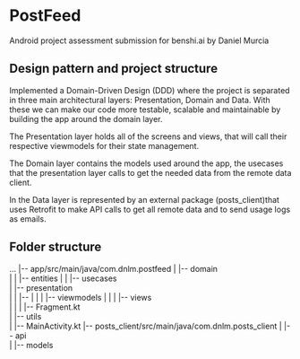 # PostFeed
Android project assessment submission for benshi.ai by Daniel Murcia

## Design pattern and project structure
Implemented a Domain-Driven Design (DDD) where the project is separated in three main architectural layers: Presentation, Domain and Data. With these we can make our code more testable, scalable and maintainable by building the app around the domain layer.

The Presentation layer holds all of the screens and views, that will call their respective viewmodels for their state management.

The Domain layer contains the models used around the app, the usecases that the presentation layer calls to get the needed data from the remote data client.

In the Data layer is represented by an external package (posts_client)that uses Retrofit to make API calls to get all remote data and to send usage logs as emails.

## Folder structure
...
|-- app/src/main/java/com.dnlm.postfeed
|   |-- domain  
|   |   |-- entities
|   |   |-- usecases  
|   |-- presentation  
|   |   |-- <feature>
|   |   |   |-- viewmodels
|   |   |   |-- views   
|   |   |   |-- <feature>Fragment.kt   
|   |-- utils  
|   |-- MainActivity.kt 
|-- posts_client/src/main/java/com.dnlm.posts_client
|   |-- api  
|   |-- models